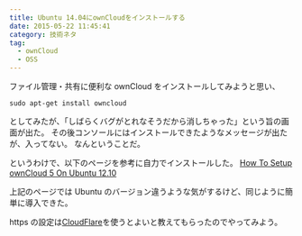 ```yaml
---
title: Ubuntu 14.04にownCloudをインストールする
date: 2015-05-22 11:45:41
category: 技術ネタ
tag:
  - ownCloud
  - OSS
---
```


ファイル管理・共有に便利な ownCloud をインストールしてみようと思い、

```
sudo apt-get install owncloud
```

としてみたが、「しばらくバグがとれなそうだから消しちゃった」という旨の画面が出た。
その後コンソールにはインストールできたようなメッセージが出たが、入ってない。
なんということだ。

というわけで、以下のページを参考に自力でインストールした。
<a href="https://www.digitalocean.com/community/tutorials/how-to-setup-owncloud-5-on-ubuntu-12-10">How To Setup ownCloud 5 On Ubuntu 12.10</a>

上記のページでは Ubuntu のバージョン違うような気がするけど、同じように簡単に導入できた。

https の設定は<a href="https://www.cloudflare.com/">CloudFlare</a>を使うとよいと教えてもらったのでやってみよう。
